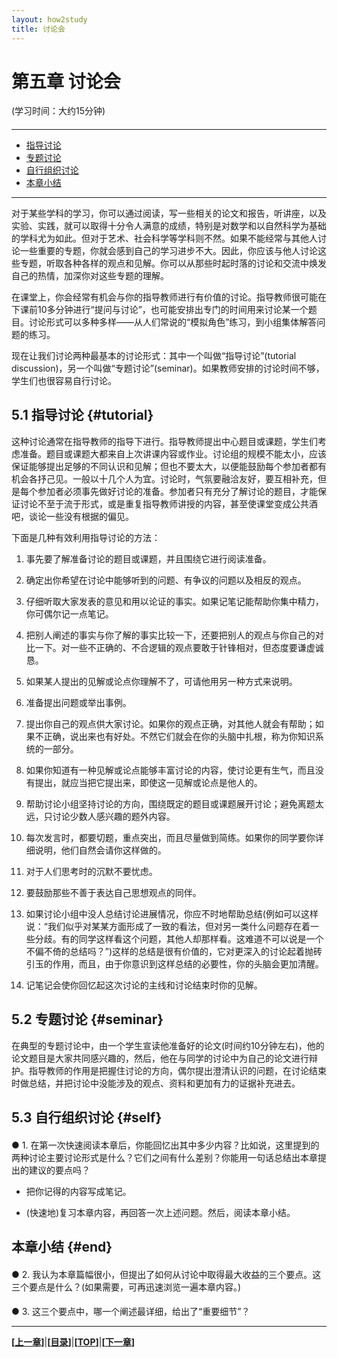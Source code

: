 ```yaml
---
layout: how2study
title: 讨论会
---
```


# 第五章 讨论会

(学习时间：大约15分钟)

<h4 id="top"></h4>

***

*   [指导讨论](#tutorial)
*   [专题讨论](#seminar)
*   [自行组织讨论](#self)
*   [本章小结](#end)

***

对于某些学科的学习，你可以通过阅读，写一些相关的论文和报告，听讲座，以及实验、实践，就可以取得十分令人满意的成绩，特别是对数学和以自然科学为基础的学科尤为如此。但对于艺术、社会科学等学科则不然。如果不能经常与其他人讨论一些重要的专题，你就会感到自己的学习进步不大。因此，你应该与他人讨论这些专题，听取各种各样的观点和见解。你可以从那些时起时落的讨论和交流中焕发自己的热情，加深你对这些专题的理解。

在课堂上，你会经常有机会与你的指导教师进行有价值的讨论。指导教师很可能在下课前10多分钟进行“提问与讨论”，也可能安排出专门的时间用来讨论某一个题目。讨论形式可以多种多样——从人们常说的“模拟角色”练习，到小组集体解答问题的练习。

现在让我们讨论两种最基本的讨论形式：其中一个叫做“指导讨论”(tutorial discussion)，另一个叫做“专题讨论”(seminar)。如果教师安排的讨论时间不够，学生们也很容易自行讨论。

## 5.1 指导讨论 {#tutorial}

这种讨论通常在指导教师的指导下进行。指导教师提出中心题目或课题，学生们考虑准备。题目或课题大都来自上次讲课内容或作业。讨论组的规模不能太小，应该保证能够提出足够的不同认识和见解；但也不要太大，以便能鼓励每个参加者都有机会各抒己见。一般以十几个人为宜。讨论时，气氛要融洽友好，要互相补充，但是每个参加者必须事先做好讨论的准备。参加者只有充分了解讨论的题目，才能保证讨论不至于流于形式，或是重复指导教师讲授的内容，甚至使课堂变成公共酒吧，谈论一些没有根据的偏见。

下面是几种有效利用指导讨论的方法：

1. 事先要了解准备讨论的题目或课题，并且围绕它进行阅读准备。

2. 确定出你希望在讨论中能够听到的问题、有争议的问题以及相反的观点。

3. 仔细听取大家发表的意见和用以论证的事实。如果记笔记能帮助你集中精力，你可偶尔记一点笔记。

4. 把别人阐述的事实与你了解的事实比较一下，还要把别人的观点与你自己的对比一下。对一些不正确的、不合逻辑的观点要敢于针锋相对，但态度要谦虚诚恳。

5. 如果某人提出的见解或论点你理解不了，可请他用另一种方式来说明。

6. 准备提出问题或举出事例。

7. 提出你自己的观点供大家讨论。如果你的观点正确，对其他人就会有帮助；如果不正确，说出来也有好处。不然它们就会在你的头脑中扎根，称为你知识系统的一部分。

8. 如果你知道有一种见解或论点能够丰富讨论的内容，使讨论更有生气，而且没有提出，就应当把它提出来，即使这一见解或论点是他人的。

9. 帮助讨论小组坚持讨论的方向，围绕既定的题目或课题展开讨论；避免离题太远，只讨论少数人感兴趣的题外内容。

10. 每次发言时，都要切题，重点突出，而且尽量做到简练。如果你的同学要你详细说明，他们自然会请你这样做的。

11. 对于人们思考时的沉默不要忧虑。

12. 要鼓励那些不善于表达自己思想观点的同伴。

13. 如果讨论小组中没人总结讨论进展情况，你应不时地帮助总结(例如可以这样说：“我们似乎对某某方面形成了一致的看法，但对另一类什么问题存在着一些分歧。有的同学这样看这个问题，其他人却那样看。这难道不可以说是一个不偏不倚的总结吗？”)这样的总结是很有价值的，它对更深入的讨论起着抛砖引玉的作用，而且，由于你意识到这样总结的必要性，你的头脑会更加清醒。

14. 记笔记会使你回忆起这次讨论的主线和讨论结束时你的见解。

## 5.2 专题讨论 {#seminar}

在典型的专题讨论中，由一个学生宣读他准备好的论文(时间约10分钟左右)，他的论文题目是大家共同感兴趣的，然后，他在与同学的讨论中为自己的论文进行辩护。指导教师的作用是把握住讨论的方向，偶尔提出澄清认识的问题，在讨论结束时做总结，并把讨论中没能涉及的观点、资料和更加有力的证据补充进去。

## 5.3 自行组织讨论 {#self}

<h4 id="asw1"></h4>
● 1. 在第一次快速阅读本章后，你能回忆出其中多少内容？比如说，这里提到的两种讨论主要讨论形式是什么？它们之间有什么差别？你能用一句话总结出本章提出的建议的要点吗？

- 把你记得的内容写成笔记。

- (快速地)复习本章内容，再回答一次上述问题。然后，阅读本章小结。

## 本章小结 {#end}

<h4 id="asw2"></h4>
● 2. 我认为本章篇幅很小，但提出了如何从讨论中取得最大收益的三个要点。<a onclick="alert('1.准备；2.积极参与；3.讨论后做笔记。')">这三个要点是什么？</a>(如果需要，可再迅速浏览一遍本章内容。)

<h4 id="asw3"></h4>
● 3. 这三个要点中，<a onclick="alert('在指导讨论一节中列出的14点中，有11点着重阐述了如何积极参加讨论(第二个要点)。你也许会发现在下次参加讨论之前，认真阅读这些指导是必要和有益的。')">哪一个阐述最详细，给出了“重要细节”？</a>

***

**[[上一章][pre]]**\|**[[目录][content]]**\|**[[TOP](#top)]**\|**[[下一章][next]]**

[pre]: how2study_4.html '第四章 提高阅读能力'

[content]: how2study.html '目录'

[next]: how2study_6.html '第六章 记笔记'
